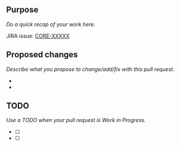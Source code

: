 ## Purpose

_Do a quick recap of your work here._

JIRA issue: [CORE-XXXXX](https://jira.reactos.org/browse/CORE-XXXXX)

## Proposed changes

_Describe what you propose to change/add/fix with this pull request._

- 
- 

## TODO

_Use a TODO when your pull request is Work in Progress._

- [ ] 
- [ ] 
